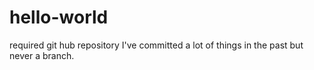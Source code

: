 # hello-world
required git hub repository
I've committed a lot of things in the past but never a branch.
